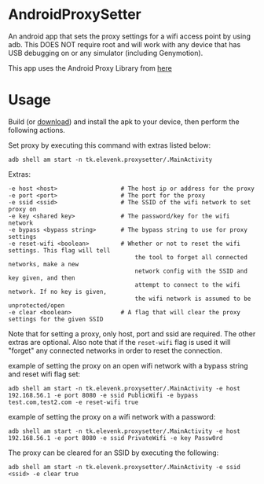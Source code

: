 # AndroidProxySetter
An android app that sets the proxy settings for a wifi access point by using adb. 
This DOES NOT require root and will work with any device that has USB debugging on or any simulator (including Genymotion).

This app uses the Android Proxy Library from [here](https://github.com/shouldit/android-proxy/tree/master/android-proxy-library)

# Usage

Build (or [download](https://github.com/jpkrause/AndroidProxySetter/releases)) and install the apk to your device, then perform the following actions. 

Set proxy by executing this command with extras listed below:

	adb shell am start -n tk.elevenk.proxysetter/.MainActivity
	
Extras:

	-e host <host>					# The host ip or address for the proxy
	-e port <port>					# The port for the proxy
	-e ssid <ssid>					# The SSID of the wifi network to set proxy on
	-e key <shared key>				# The password/key for the wifi network
	-e bypass <bypass string>		# The bypass string to use for proxy settings
	-e reset-wifi <boolean>			# Whether or not to reset the wifi settings. This flag will tell
										the tool to forget all connected networks, make a new
										network config with the SSID and key given, and then
										attempt to connect to the wifi network. If no key is given,
										the wifi network is assumed to be unprotected/open
	-e clear <boolean>				# A flag that will clear the proxy settings for the given SSID
	
Note that for setting a proxy, only host, port and ssid are required. The other extras are optional.
Also note that if the `reset-wifi` flag is used it will "forget" any connected networks in order to reset the connection.
    
example of setting the proxy on an open wifi network with a bypass string and reset wifi flag set:

	adb shell am start -n tk.elevenk.proxysetter/.MainActivity -e host 192.168.56.1 -e port 8080 -e ssid PublicWifi -e bypass test.com,test2.com -e reset-wifi true
	
example of setting the proxy on a wifi network with a password:

	adb shell am start -n tk.elevenk.proxysetter/.MainActivity -e host 192.168.56.1 -e port 8080 -e ssid PrivateWifi -e key Passw0rd

The proxy can be cleared for an SSID by executing the following:

	adb shell am start -n tk.elevenk.proxysetter/.MainActivity -e ssid <ssid> -e clear true
